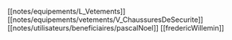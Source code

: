 [[notes/equipements/L_Vetements]] [[notes/equipements/vetements/V_ChaussuresDeSecurite]] [[notes/utilisateurs/beneficiaires/pascalNoel]]
[[fredericWillemin]]